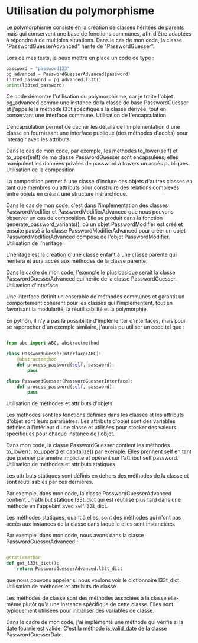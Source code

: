 # Utilisation du polymorphisme

Le polymorphisme consiste en la création de classes héritées de parents mais qui conservent une base de fonctions communes, afin d'être adaptées à répondre à de multiples situations. Dans le cas de mon code, la classe "PasswordGuesserAdvanced" hérite de "PasswordGuesser".

Lors de mes tests, je peux mettre en place un code de type :

```python
password = "password123"
pg_advanced = PasswordGuesserAdvanced(password)
l33ted_password = pg_advanced.l33t()
print(l33ted_password)
```

Ce code démontre l'utilisation du polymorphisme, car je traite l'objet pg_advanced comme une instance de la classe de base PasswordGuesser et j'appelle la méthode l33t spécifique à la classe dérivée, tout en conservant une interface commune.
Utilisation de l'encapsulation

L'encapsulation permet de cacher les détails de l'implémentation d'une classe en fournissant une interface publique (des méthodes d'accès) pour interagir avec les attributs.

Dans le cas de mon code, par exemple, les méthodes to_lower(self) et to_upper(self) de ma classe PasswordGuesser sont encapsulées, elles manipulent les données privées de password à travers un accès publiques.
Utilisation de la composition

La composition permet à une classe d'inclure des objets d'autres classes en tant que membres ou attributs pour construire des relations complexes entre objets en créant une structure hiérarchique.

Dans le cas de mon code, c'est dans l'implémentation des classes PasswordModifier et PasswordModifierAdvanced que nous pouvons observer un cas de composition. Elle se produit dans la fonction generate_password_variants(), où un objet PasswordModifier est créé et ensuite passé à la classe PasswordModifierAdvanced pour créer un objet PasswordModifierAdvanced composé de l'objet PasswordModifier.
Utilisation de l'héritage

L'héritage est la création d'une classe enfant à une classe parente qui héritera et aura accès aux méthodes de la classe parente.

Dans le cadre de mon code, l'exemple le plus basique serait la classe PasswordGuesserAdvanced qui hérite de la classe PasswordGuesser.
Utilisation d'interface

Une interface définit un ensemble de méthodes communes et garantit un comportement cohérent pour les classes qui l'implémentent, tout en favorisant la modularité, la réutilisabilité et la polymorphie.

En python, il n'y a pas la possibilité d'implémenter d'interfaces, mais pour se rapprocher d'un exemple similaire, j'aurais pu utiliser un code tel que :

```python

from abc import ABC, abstractmethod

class PasswordGuesserInterface(ABC):
    @abstractmethod
    def process_password(self, password):
        pass

class PasswordGuesser(PasswordGuesserInterface):
    def process_password(self, password):
        pass

```

Utilisation de méthodes et attributs d'objets

Les méthodes sont les fonctions définies dans les classes et les attributs d'objet sont leurs paramètres. Les attributs d'objet sont des variables définies à l'intérieur d'une classe et utilisées pour stocker des valeurs spécifiques pour chaque instance de l'objet.

Dans mon code, la classe PasswordGuesser contient les méthodes to_lower(), to_upper() et capitalize() par exemple. Elles prennent self en tant que premier paramètre implicite et opèrent sur l'attribut self.password.
Utilisation de méthodes et attributs statiques

Les attributs statiques sont définis en dehors des méthodes de la classe et sont réutilisables par ces dernières.

Par exemple, dans mon code, la classe PasswordGuesserAdvanced contient un attribut statique l33t_dict qui est réutilisé plus tard dans une méthode en l'appelant avec self.l33t_dict.

Les méthodes statiques, quant à elles, sont des méthodes qui n'ont pas accès aux instances de la classe dans laquelle elles sont instanciées.

Par exemple, dans mon code, nous avons dans la classe PasswordGuesserAdvanced :

```python

@staticmethod
def get_l33t_dict():
    return PasswordGuesserAdvanced.l33t_dict
```

que nous pouvons appeler si nous voulons voir le dictionnaire l33t_dict.
Utilisation de méthodes et attributs de classe

Les méthodes de classe sont des méthodes associées à la classe elle-même plutôt qu'à une instance spécifique de cette classe. Elles sont typiquement utilisées pour initialiser des variables de classe.

Dans le cadre de mon code, j'ai implémenté une méthode qui vérifie si la date fournie est valide. C'est la méthode is_valid_date de la classe PasswordGuesserDate.
